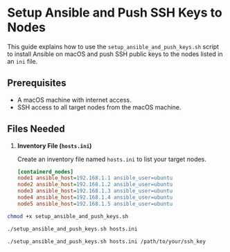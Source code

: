# Setup Ansible and Push SSH Keys to Nodes

This guide explains how to use the `setup_ansible_and_push_keys.sh` script to install Ansible on macOS and push SSH public keys to the nodes listed in an `ini` file.

## Prerequisites

- A macOS machine with internet access.
- SSH access to all target nodes from the macOS machine.

## Files Needed

1. **Inventory File (`hosts.ini`)**

   Create an inventory file named `hosts.ini` to list your target nodes.

   ```ini
   [containerd_nodes]
   node1 ansible_host=192.168.1.1 ansible_user=ubuntu
   node2 ansible_host=192.168.1.2 ansible_user=ubuntu
   node3 ansible_host=192.168.1.3 ansible_user=ubuntu
   node4 ansible_host=192.168.1.4 ansible_user=ubuntu
   node5 ansible_host=192.168.1.5 ansible_user=ubuntu

```sh
chmod +x setup_ansible_and_push_keys.sh

./setup_ansible_and_push_keys.sh hosts.ini

./setup_ansible_and_push_keys.sh hosts.ini /path/to/your/ssh_key
```


